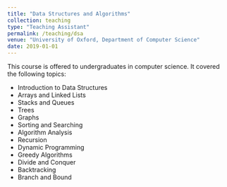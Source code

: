 ```yaml
---
title: "Data Structures and Algorithms"
collection: teaching
type: "Teaching Assistant"
permalink: /teaching/dsa
venue: "University of Oxford, Department of Computer Science"
date: 2019-01-01
---
```


This course is offered to undergraduates in computer science. It covered the following topics:
* Introduction to Data Structures
* Arrays and Linked Lists
* Stacks and Queues
* Trees
* Graphs
* Sorting and Searching
* Algorithm Analysis
* Recursion
* Dynamic Programming
* Greedy Algorithms
* Divide and Conquer
* Backtracking
* Branch and Bound